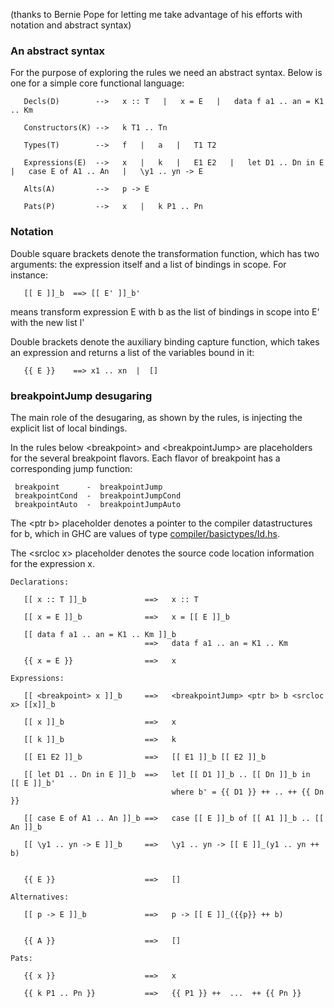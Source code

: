 
(thanks to Bernie Pope for letting me take advantage of his efforts with notation and abstract syntax)
 


### An abstract syntax



For the purpose of exploring the rules we need an abstract syntax. Below is one for a simple core functional language:


```wiki
   Decls(D)        -->   x :: T   |   x = E   |   data f a1 .. an = K1 .. Km

   Constructors(K) -->   k T1 .. Tn

   Types(T)        -->   f   |   a   |   T1 T2

   Expressions(E)  -->   x   |   k   |   E1 E2   |   let D1 .. Dn in E   |   case E of A1 .. An   |   \y1 .. yn -> E

   Alts(A)         -->   p -> E

   Pats(P)         -->   x   |   k P1 .. Pn
```

### Notation



Double square brackets denote the transformation function, which has two arguments: the expression itself and a list of bindings in scope.
For instance:


```wiki
   [[ E ]]_b  ==> [[ E' ]]_b'
```


means transform expression E with b as the list of bindings in scope into E' with the new list l'



Double brackets denote the auxiliary binding capture function, which takes an expression and returns a list of the variables bound in it:


```wiki
   {{ E }}    ==> x1 .. xn  |  []
```

### breakpointJump desugaring



The main role of the desugaring, as shown by the rules, is injecting the explicit list of local bindings. 



In the rules below \<breakpoint\> and \<breakpointJump\> are placeholders for the several breakpoint flavors. Each flavor of breakpoint has a corresponding jump function:


```wiki
 breakpoint      -  breakpointJump
 breakpointCond  -  breakpointJumpCond
 breakpointAuto  -  breakpointJumpAuto
```


The \<ptr b\> placeholder denotes a pointer to the compiler datastructures for b, which in GHC are values of type [compiler/basictypes/Id.hs](/trac/ghc/browser/ghc/compiler/basictypes/Id.hs).
 
The \<srcloc x\> placeholder denotes the source code location information for the expression x.


```wiki
Declarations:

   [[ x :: T ]]_b             ==>   x :: T

   [[ x = E ]]_b              ==>   x = [[ E ]]_b

   [[ data f a1 .. an = K1 .. Km ]]_b 
                              ==>   data f a1 .. an = K1 .. Km

   {{ x = E }}                ==>   x 

Expressions:

   [[ <breakpoint> x ]]_b     ==>   <breakpointJump> <ptr b> b <srcloc x> [[x]]_b

   [[ x ]]_b                  ==>   x
   
   [[ k ]]_b                  ==>   k

   [[ E1 E2 ]]_b              ==>   [[ E1 ]]_b [[ E2 ]]_b

   [[ let D1 .. Dn in E ]]_b  ==>   let [[ D1 ]]_b .. [[ Dn ]]_b in  [[ E ]]_b'
                                    where b' = {{ D1 }} ++ .. ++ {{ Dn }}

   [[ case E of A1 .. An ]]_b ==>   case [[ E ]]_b of [[ A1 ]]_b .. [[ An ]]_b

   [[ \y1 .. yn -> E ]]_b     ==>   \y1 .. yn -> [[ E ]]_(y1 .. yn ++ b)


   {{ E }}                    ==>   [] 

Alternatives:

   [[ p -> E ]]_b             ==>   p -> [[ E ]]_({{p}} ++ b)

 
   {{ A }}                    ==>   []

Pats:

   {{ x }}                    ==>   x
   
   {{ k P1 .. Pn }}           ==>   {{ P1 }} ++  ...  ++ {{ Pn }}

```